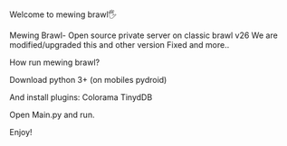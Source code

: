 Welcome to mewing brawl🖐

Mewing Brawl- Open source private server on classic brawl v26
We are modified/upgraded this and other version
Fixed and more..

How run mewing brawl?

Download python 3+ (on mobiles pydroid)

And install plugins:
Colorama
TinydDB

Open Main.py and run.

Enjoy!
